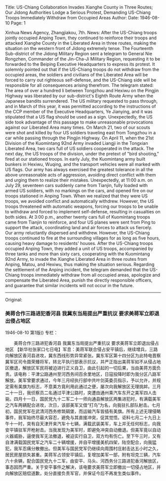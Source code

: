 Title: US-Chiang Collaboration Invades Xianghe County in Three Routes; Our Jidong Authorities Lodge a Serious Protest, Demanding US-Chiang Troops Immediately Withdraw from Occupied Areas
Author:
Date: 1946-08-10
Page: 1

Xinhua News Agency, Zhangjiakou, 7th. News: After the US-Chiang troops jointly occupied Anping Town, they continued to reinforce their troops and attacked Xianghe County in the Liberated Area in three routes, making the situation on the western front of Jidong extremely tense. The Fourteenth Sub-district of the Jidong Military Region sent a telegram to General Nie Rongzhen, Commander of the Jin-Cha-Ji Military Region, requesting it to be forwarded to the Beiping Executive Headquarters to express its protest. It solemnly pointed out that if the US-Chiang troops do not withdraw from the occupied areas, the soldiers and civilians of the Liberated Area will be forced to carry out righteous self-defense, and the US-Chiang side will be responsible for all consequences arising therefrom. The telegram stated: The area of over a hundred li between Tongzhou and Hexiwu on the Pingjin Highway was liberated by our sub-district's Eighth Route Army when the Japanese bandits surrendered. The US military requested to pass through, and in March of this year, it was permitted according to the instructions of the CCP member of the Executive Headquarters, Ye Jianying, and it was stipulated that a US flag should be used as a sign. Unexpectedly, the US side took advantage of this passage to make unreasonable provocations against our Liberated Area many times. On March 21, two of our scouts were shot and killed by four US soldiers traveling east from Tongzhou in a car while passing through the Pingjin Highway. On April 11, when the 21st Division of the Kuomintang 92nd Army invaded Liangji in the Tongxian Liberated Area, two cars full of US soldiers cooperated in the attack. The next day, the US troops of the division, under the pretext of "bird shooting," fired at our stationed troops. In early July, the Kuomintang army built bunkers in Hexiwu, Wuqing, and the transport vehicles were all marked with US flags. Our army has always exercised the greatest tolerance in all the above unreasonable acts of aggression, avoiding direct conflict with them and urging them to realize their mistakes. Unexpectedly, at 11:00 a.m. on July 29, seventeen cars suddenly came from Tianjin, fully loaded with armed US soldiers, with no markings on the cars, and opened fire on our troops stationed in Anping Town. When we realized that they were US troops, we avoided conflict and automatically withdrew. However, the US troops threatened with automatic weapons, forcing our troops to be unable to withdraw and forced to implement self-defense, resulting in casualties on both sides. At 3:00 p.m., another twenty cars full of Kuomintang troops came from Tianjin to reinforce, and four US planes were sent from Ping to support the attack, coordinating land and air forces to attack us fiercely. Our army reluctantly dispersed and withdrew. However, the US-Chiang troops continued to fire at the surrounding villages for as long as five hours, causing heavy damage to residents' houses. After the US-Chiang troops occupied Anping Town, they added a unit of US troops, accompanied by three tanks and more than sixty cars, cooperating with the Kuomintang 92nd Army, to invade the Xianghe Liberated Area in three routes from Anping, Matou, and Hexiwu, thus making the situation serious. Regarding the settlement of the Anping incident, the telegram demanded that the US-Chiang troops immediately withdraw from all occupied areas, apologize and compensate the Liberated Area, punish the directly responsible officers, and guarantee that similar incidents will not occur in the future.



<hr /> 

Original: 


### 美蒋合作三路进犯香河县  我冀东当局提出严重抗议  要求美蒋军立即退出侵占地区

1946-08-10
第1版()
专栏：

　　美蒋合作三路进犯香河县
    我冀东当局提出严重抗议
    要求美蒋军立即退出侵占地区
    【新华社张家口七日电】军息：美蒋军联合侵占安平镇后，继续增兵，三路向解放区香河县进攻，冀东西线形势异常紧张。冀东军区第十四分区为此特电晋察冀军区司令聂荣臻将军，转北平执行部表示抗议，并严正指出美蒋军如不从侵占地区撤退，解放区军民将被迫进行正义自卫，由此引起的一切后果，当由美蒋方面负责。该电称：平津公路通州至河西务间百余里地区，日寇投降时即为我分区八路军解放。美军曾要求通过，今年三月经执行部中共叶剑英委员指示，予以允许，并规定需有美旗为标志，不意美方竟利用此通过之便，屡次向我解放区无理挑衅。三月二十一日，我侦察员二名通过平津公路时，突遭由通州乘汽车东开之美军四人击毙。四月十一日，国民党九十二军二十一师向通县解放区两集进犯时，有满载美军之汽车两辆配合进攻，次日，该部美军又借“打鸟”为名，向我驻扎部队射击。七月初，国民党军在武清河西务修筑碉堡，而运输汽车皆插有美旗。所有上述无理侵略事件，我军始终尽最大容忍，避免与其直接冲突，促其觉悟。讵料七月二十九日上午十一时，突有自天津开来汽车十七辆，满载武装美军，车上并无任何标志，向我安平镇驻军开枪射击。当我发现为美军时，即避免冲突自动撤退。但美军竟以自动火器威胁，逼使我军无法撤退，被迫实行自卫，双方均有伤亡。至下午三时，又有自津满载国民党军之汽车二十辆增援，并自平增援美机四架，陆空配合，向我猛犯，我军忍痛分散撤出。但美军与国民党军仍继续向周围村庄射击达五小时之久，居民房屋损失甚重。美蒋军占领安平镇后，复增加美军一部，附有坦克三辆，汽车六十余辆，配合国民党九十二军，由安平、马头、河西务分三路进犯香河解放区，事态因而严重。关于安平事件之解决，该电要求美蒋军立即撤出一切侵占地区，并向解放区赔偿道歉，处分直接负责军官，并保证今后不再发生类似事件。
